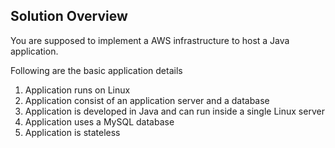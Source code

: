 
## Solution Overview
You are supposed to implement a AWS infrastructure to host a Java application. 

Following are the basic application details
1. Application runs on Linux
2. Application consist of an application server and a database
3. Application is developed in Java and can run inside a single Linux server
4. Application uses a MySQL database
5. Application is stateless


<!-- ## Solution Diagram
![Lab Solution Part 1](images/aws-lab-solution_part_1.png)
 -->

